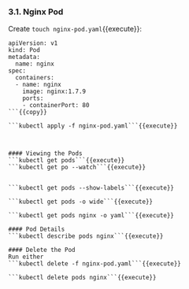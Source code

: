 ### 3.1. Nginx Pod

Create `touch nginx-pod.yaml`{{execute}}:

```
apiVersion: v1
kind: Pod
metadata:
  name: nginx
spec:
  containers:
  - name: nginx
    image: nginx:1.7.9
    ports:
    - containerPort: 80
```{{copy}}

```kubectl apply -f nginx-pod.yaml```{{execute}}



#### Viewing the Pods
```kubectl get pods```{{execute}}
```kubectl get po --watch```{{execute}}


```kubectl get pods --show-labels```{{execute}}

```kubectl get pods -o wide```{{execute}}

```kubectl get pods nginx -o yaml```{{execute}}

#### Pod Details
```kubectl describe pods nginx```{{execute}}

#### Delete the Pod
Run either
```kubectl delete -f nginx-pod.yaml```{{execute}}

```kubectl delete pods nginx```{{execute}}
